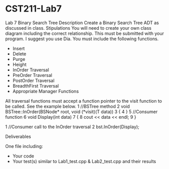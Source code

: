 # CST211-Lab7
Lab 7
Binary Search Tree
Description
Create a Binary Search Tree ADT as discussed in class.
Stipulations
You will need to create your own class diagram including the correct relationship. This must be submitted with your program. I suggest you use Dia.
You must include the following functions.
* Insert
* Delete
* Purge
* Height
* InOrder Traversal
* PreOrder Traversal
* PostOrder Traversal
* BreadthFirst Traversal
* Appropriate Manager Functions

All traversal functions must accept a function pointer to the visit function to be called. See the example below.
1 //BSTree method 
2 void BSTree::InOrder(BSNode* root, void (*visit)(T data))
3 {
4 }
5 //Consumer function
6 void Display(int data)
7 {
8 	cout << data << endl;
9 }

1 //Consumer call to the InOrder traversal
2 bst.InOrder(Display);

Deliverables

One file including:
* Your code
* Your test(s) similar to Lab1_test.cpp & Lab2_test.cpp and their results
